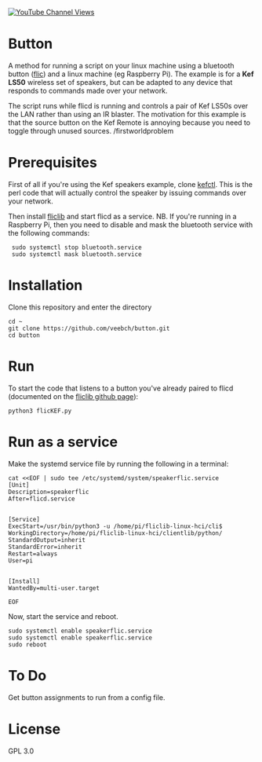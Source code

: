 [![YouTube Channel Views](https://img.shields.io/youtube/channel/views/UCz5BOU9J9pB_O0B8-rDjCWQ?label=YouTube&style=social)](https://www.youtube.com/channel/UCz5BOU9J9pB_O0B8-rDjCWQ)

# Button

A method for running a script on your linux machine using a bluetooth button ([flic](https://flic.io/shop/flic-2-three-pack)) and a linux machine (eg Raspberry Pi). The example is for a **Kef LS50** wireless set of speakers, but can be adapted to any device that responds to commands made over your network.
 
The script runs while flicd is running and controls a pair of Kef LS50s over the LAN rather than using an IR blaster. The motivation for this example is that the source button on the Kef Remote is annoying because you need to toggle through unused sources. /firstworldproblem

# Prerequisites

First of all if you're using the Kef speakers example, clone [kefctl](https://github.com/kraih/kefctl). This is the perl code that will actually control the speaker by issuing commands over your network. 

Then install [fliclib](https://github.com/50ButtonsEach/fliclib-linux-hci) and start flicd as a service.
NB. If you're running in a Raspberry Pi, then you need to disable and mask the bluetooth service with the following commands:

```
 sudo systemctl stop bluetooth.service
 sudo systemctl mask bluetooth.service
```

# Installation

Clone this repository and enter the directory
```
cd ~
git clone https://github.com/veebch/button.git
cd button
```

# Run
To start the code that listens to a button you've already paired to flicd (documented on the [fliclib github page](https://github.com/50ButtonsEach/fliclib-linux-hci)):
```
python3 flicKEF.py
```
# Run as a service

Make the systemd service file by running the following in a terminal:

```
cat <<EOF | sudo tee /etc/systemd/system/speakerflic.service
[Unit]
Description=speakerflic
After=flicd.service


[Service]
ExecStart=/usr/bin/python3 -u /home/pi/fliclib-linux-hci/cli$
WorkingDirectory=/home/pi/fliclib-linux-hci/clientlib/python/
StandardOutput=inherit
StandardError=inherit
Restart=always
User=pi


[Install]
WantedBy=multi-user.target

EOF

```
Now, start the service and reboot.

```
sudo systemctl enable speakerflic.service
sudo systemctl enable speakerflic.service
sudo reboot
```
# To Do

Get button assignments to run from a config file. 

# License 

GPL 3.0

